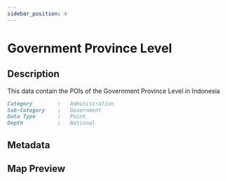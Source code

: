 ```yaml
---
sidebar_position: 4
---
```


# Government Province Level

## Description

This data contain the POIs of the Government Province Level in Indonesia

```md title="Government Province Level"{1-4}
Category        :   Administration
Sub-Category    :   Government
Data Type       :   Point
Depth           :   National
```

## Metadata

## Map Preview